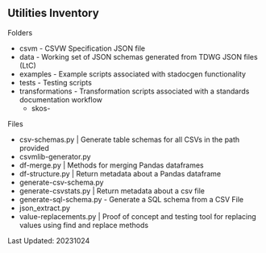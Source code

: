 ## Utilities Inventory

Folders 
* csvm - CSVW Specification JSON file
* data - Working set of JSON schemas generated from TDWG JSON files (LtC)
* examples - Example scripts associated with stadocgen functionality
* tests - Testing scripts
* transformations - Transformation scripts associated with a standards documentation workflow
  * skos-

Files
* csv-schemas.py | Generate table schemas for all CSVs in the path provided
* csvmlib-generator.py
* df-merge.py | Methods for merging Pandas dataframes
* df-structure.py | Return metadata about a Pandas dataframe
* generate-csv-schema.py
* generate-csvstats.py | Return metadata about a csv file
* generate-sql-schema.py - Generate a SQL schema from a CSV File
* json_extract.py
* value-replacements.py | Proof of concept and testing tool for replacing values using find and replace methods


Last Updated: 20231024
